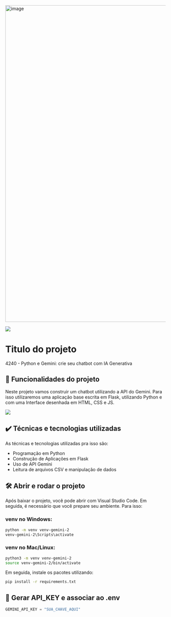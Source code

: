 <img width="997" alt="image" src="https://github.com/user-attachments/assets/5bdc42de-e5fd-4200-bb8d-e001cc5166f7">

![](https://img.shields.io/github/license/alura-cursos/android-com-kotlin-personalizando-ui)

# Titulo do projeto

4240 - Python e Gemini: crie seu chatbot com IA Generativa

## 🔨 Funcionalidades do projeto

Neste projeto vamos construir um chatbot utilizando a API do Gemini. Para isso utilizaremos uma aplicação base escrita em Flask, utilizando Python e com uma Interface desenhada em HTML, CSS e JS. 

![](img/amostra.gif)

## ✔️ Técnicas e tecnologias utilizadas

As técnicas e tecnologias utilizadas pra isso são:

- Programação em Python
- Construção de Aplicações em Flask
- Uso de API Gemini
- Leitura de arquivos CSV e manipulação de dados


## 🛠️ Abrir e rodar o projeto

Após baixar o projeto, você pode abrir com Visual Studio Code. Em seguida, é necessário que você prepare seu ambiente. Para isso:

### venv no Windows:

```bash
python -m venv venv-gemini-2
venv-gemini-2\Scripts\activate
```

### venv no Mac/Linux:

```bash
python3 -m venv venv-gemini-2
source venv-gemini-2/bin/activate
```

Em seguida, instale os pacotes utilizando:

```bash
pip install -r requirements.txt
```

## 🔑 Gerar API_KEY e associar ao .env

```python
GEMINI_API_KEY = "SUA_CHAVE_AQUI"
```
